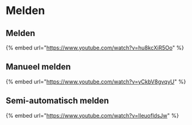 # Melden

## Melden

{% embed url="https://www.youtube.com/watch?v=hu8kcXiR5Oo" %}

## Manueel melden

{% embed url="https://www.youtube.com/watch?v=yCkbV8gvqyU" %}

## Semi-automatisch melden

{% embed url="https://www.youtube.com/watch?v=lIeuofldsJw" %}



